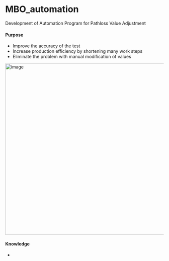 # MBO_automation
Development of Automation Program for Pathloss Value Adjustment

#### Purpose
- Improve the accuracy of the test
- Increase production efficiency by shortening many work steps
- Eliminate the problem with manual modification of values
<img width="545" alt="image" src="https://github.com/JeonHR/MBO_automation/assets/140233882/024bb29d-f582-4c28-890f-af79644a2fc7">

#### Knowledge
- 
